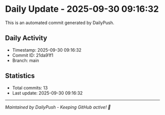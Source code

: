 # Daily Update - 2025-09-30 09:16:32

This is an automated commit generated by DailyPush.

## Daily Activity
- Timestamp: 2025-09-30 09:16:32
- Commit ID: 21da91f1
- Branch: main

## Statistics
- Total commits: 13
- Last update: 2025-09-30 09:16:32

---
*Maintained by DailyPush - Keeping GitHub active! 🚀*
